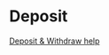 # Deposit

[Deposit & Withdraw help](https://www.satialimited.com/downloads/deposit-and-withdraw.pdf)

